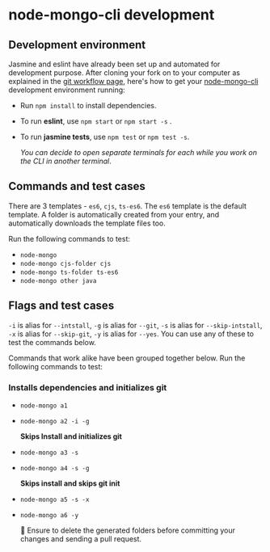 # node-mongo-cli development

## Development environment

Jasmine and eslint have already been set up and automated for development purpose. After cloning your fork on to your computer as explained in the [git workflow page](https://code-collabo.gitbook.io/docs/contributor-guide/git-workflow), here's how to get your [node-mongo-cli](https://github.com/code-collabo/node-mongo-cli) development environment running:

* Run `npm install` to install dependencies.
* To run **eslint**, use `npm start` or `npm start -s` .
* To run **jasmine tests**, use `npm test` or `npm test -s`.

  _You can decide to open separate terminals for each while you work on the CLI in another terminal_.

## Commands and test cases

There are 3 templates - `es6`, `cjs`, `ts-es6`. The `es6` template is the default template. A folder is automatically created from your entry, and automatically downloads the template files too.

Run the following commands to test:

* `node-mongo`
* `node-mongo cjs-folder cjs`
* `node-mongo ts-folder ts-es6`
* `node-mongo other java`

## Flags and test cases

`-i` is alias for `--intstall`, `-g` is alias for `--git`, `-s` is alias for `--skip-intstall`, `-x` is alias for `--skip-git`, `-y` is alias for `--yes`. You can use any of these to test the commands below.

Commands that work alike have been grouped together below. Run the following commands to test:

### Installs dependencies and initializes git

* `node-mongo a1`
* `node-mongo a2 -i -g`

  **Skips Install and initializes git**

* `node-mongo a3 -s`
* `node-mongo a4 -s -g`

  **Skips install and skips git init**

* `node-mongo a5 -s -x`
* `node-mongo a6 -y`

  📌 Ensure to delete the generated folders before committing your changes and sending a pull request.

